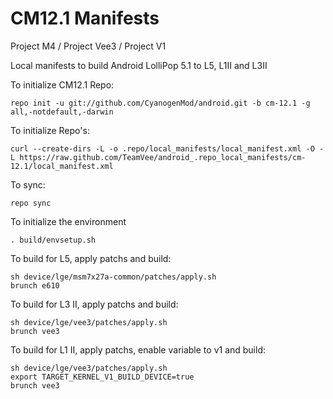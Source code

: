 CM12.1 Manifests
========================
Project M4 / Project Vee3 / Project V1

Local manifests to build Android LolliPop 5.1 to L5, L1II and L3II

To initialize CM12.1 Repo:

    repo init -u git://github.com/CyanogenMod/android.git -b cm-12.1 -g all,-notdefault,-darwin

To initialize Repo's:

    curl --create-dirs -L -o .repo/local_manifests/local_manifest.xml -O -L https://raw.github.com/TeamVee/android_.repo_local_manifests/cm-12.1/local_manifest.xml

To sync:

    repo sync

To initialize the environment

    . build/envsetup.sh

To build for L5, apply patchs and build:

    sh device/lge/msm7x27a-common/patches/apply.sh
    brunch e610

To build for L3 II, apply patchs and build:

    sh device/lge/vee3/patches/apply.sh
    brunch vee3

To build for L1 II, apply patchs, enable variable to v1 and build:

    sh device/lge/vee3/patches/apply.sh
    export TARGET_KERNEL_V1_BUILD_DEVICE=true
    brunch vee3
